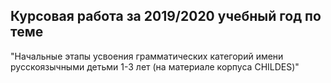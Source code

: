 ## Курсовая работа за 2019/2020 учебный год по теме 

"Начальные этапы усвоения грамматических категорий имени русскоязычными детьми 1-3 лет (на материале корпуса CHILDES)"
